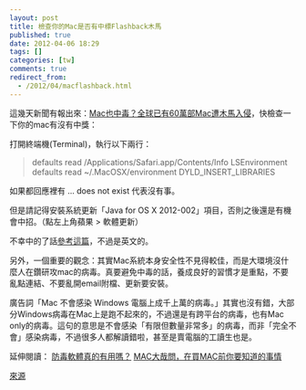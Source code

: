 ```yaml
---
layout: post
title: 檢查你的Mac是否有中標Flashback木馬
published: true
date: 2012-04-06 18:29
tags: []
categories: [tw]
comments: true
redirect_from:
  - /2012/04/macflashback.html
---
```



這幾天新聞有報出來：[Mac也中毒？全球已有60萬部Mac遭木馬入侵][1]，快檢查一下你的mac有沒有中獎：

打開終端機(Terminal)，執行以下兩行：

> defaults read /Applications/Safari.app/Contents/Info LSEnvironment
> defaults read ~/.MacOSX/environment DYLD_INSERT_LIBRARIES

如果都回應裡有 ... does not exist 代表沒有事。

但是請記得安裝系統更新「Java for OS X 2012-002」項目，否則之後還是有機會中招。（點左上角蘋果 > 軟體更新）

不幸中的了話[參考這篇][2]，不過是英文的。


另外，一個重要的觀念：其實Mac系統本身安全性不見得較佳，而是大環境沒什麼人在鑽研攻mac的病毒。真要避免中毒的話，養成良好的習慣才是重點，不要亂點連結、不要亂開email附檔、更新要安裝。

廣告詞「Mac 不會感染 Windows 電腦上成千上萬的病毒。」其實也沒有錯，大部分Windows病毒在Mac上是跑不起來的，不過還是有跨平台的病毒，也有Mac only的病毒。這句的意思是不會感染「有限但數量非常多」的病毒，而非「完全不會」感染病毒，不過很多人都解讀錯啦，甚至是賣電腦的工讀生也是。

延伸閱讀：
[防毒軟體真的有用嗎？][3]
[MAC大哉問，在買MAC前你要知道的事情][4]


[來源][5]

[1]: http://blog.cnyes.com/My/dunhill925/Article747349
[2]: http://www.f-secure.com/v-descs/trojan-downloader_osx_flashback_i.shtml
[3]: http://wired.tw/2012/03/30/antivirus/index.html
[4]: http://www.mobile01.com/topicdetail.php?f=481&t=2552389&last=34881001
[5]: https://www.facebook.com/sodas.tsai/posts/383305948366423
